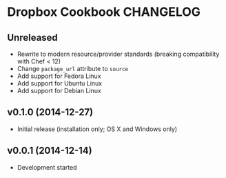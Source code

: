 Dropbox Cookbook CHANGELOG
==========================

Unreleased
----------
- Rewrite to modern resource/provider standards (breaking compatibility with
  Chef < 12)
- Change `package_url` attribute to `source`
- Add support for Fedora Linux
- Add support for Ubuntu Linux
- Add support for Debian Linux

v0.1.0 (2014-12-27)
-------------------
- Initial release (installation only; OS X and Windows only)

v0.0.1 (2014-12-14)
-------------------
- Development started
